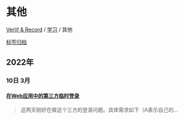 # 其他

[Verlif & Record](../index.md) / [学习](学习.md) / 其他

[标签归档](../tags.md)

## __2022年__

### 10日 __3月__

#### [在Web应用中的第三方临时登录](../docs/学习/其他/临时三方登录.md)

> 这两天刚好在做这个三方的登录问题。具体需求如下（A表示自己的...


